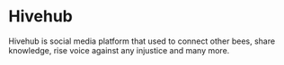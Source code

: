 # Hivehub
Hivehub is social media platform that used to connect other bees, share knowledge, rise voice against any injustice and many more.  
